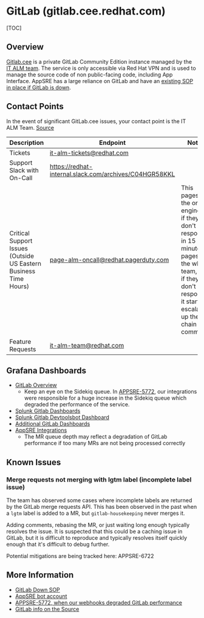 # GitLab (gitlab.cee.redhat.com)

[TOC]

## Overview

[Gitlab.cee](https://gitlab.cee.redhat.com/) is a private GitLab Community Edition instance managed by the [IT ALM team](https://source.redhat.com/departments/it/digitalsolutionsdelivery/it-application-lifecycle-management). 
The service is only accessible via Red Hat VPN and is used to manage the source code of non public-facing code, including App Interface.
AppSRE has a large reliance on GitLab and have an [existing SOP in place if GitLab is down](./../sop/app-interface-gitlab-down.md).

## Contact Points

In the event of significant GitLab.cee issues, your contact point is the IT ALM Team. [Source](https://source.redhat.com/groups/public/gitlabcee/user_documentation/getting_support)

| Description | Endpoint | Notes |
|---|---|---|
| Tickets | it-alm-tickets@redhat.com |  |
| Support Slack with On-Call | https://redhat-internal.slack.com/archives/C04HGR58KKL |  |
| Critical Support Issues (Outside US Eastern Business Time Hours) | page-alm-oncall@redhat.pagerduty.com | This pages out the on call engineer, if they don't respond in 15 minutes, it pages out the whole team, and if they don't respond, it start escalating up the chain of command. |
| Feature Requests | it-alm-team@redhat.com |  |

## Grafana Dashboards
- [GitLab Overview](https://grafana.engineering.redhat.com/d/wsSteMemz/gitlab-prod-omnibus-overview?orgId=1&refresh=1m)
    - Keep an eye on the Sidekiq queue. In [APPSRE-5772](https://issues.redhat.com/browse/APPSRE-5772), our integrations were responsible for a huge increase in the Sidekiq queue which degraded the performance of the service.
- [Splunk Gitlab Dashboards](https://rhcorporate.splunkcloud.com/en-US/app/search/it_alm__gitlab_web_traffic)
- [Splunk Gitlab Devtoolsbot Dashboard](https://rhcorporate.splunkcloud.com/en-US/app/search/gitlabcee_devtoolsbot)
- [Additional GitLab Dashboards](https://grafana.engineering.redhat.com/dashboards/f/SSVDIpiGk/cip)
- [AppSRE Integrations](https://grafana.app-sre.devshift.net/d/Integrations/integrations?orgId=1)
    - The MR queue depth may reflect a degradation of GitLab performance if too many MRs are not being processed correctly

## Known Issues

### Merge requests not merging with lgtm label (incomplete label issue)

The team has observed some cases where incomplete labels are returned by the GitLab merge requests API. This has been observed in the past when a `lgtm` label is added to a MR, but `gitlab-housekeeping` never merges it.

Adding comments, rebasing the MR, or just waiting long enough typically resolves the issue. It is suspected that this could be a caching issue in GitLab, but it is difficult to reproduce and typically resolves itself quickly enough that it's difficult to debug further.

Potential mitigations are being tracked here: APPSRE-6722

## More Information
- [GitLab Down SOP](./../sop/app-interface-gitlab-down.md)
- [AppSRE bot account](https://gitlab.cee.redhat.com/devtools-bot)
- [APPSRE-5772, when our webhooks degraded GitLab performance](https://issues.redhat.com/browse/APPSRE-5772)
- [GitLab info on the Source](https://source.redhat.com/groups/public/gitlabcee)

